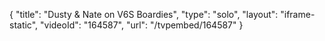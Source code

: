 {
    "title": "Dusty & Nate on V6S Boardies",
    "type": "solo",
    "layout": "iframe-static",
    "videoId": "164587",
    "url": "\/tvpembed\/164587"
}
